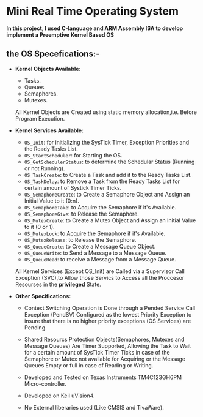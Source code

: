 # Mini Real Time Operating System
**In this project, I used C-language and ARM Assembly ISA to develop implement a
Preemptive Kernel Based OS**

## the OS Specefications:-
- **Kernel Objects Available:**
    - Tasks.
    - Queues.
    - Semaphores.
    - Mutexes.
    
    All Kernel Objects are Created using static memory allocation,i.e. Before Program Execution.
    
- **Kernel Services Available:**
    - `OS_Init`: for initializing the SysTick Timer, Exception Priorities and the Ready Tasks List.
    - `OS_StartScheduler`: for Starting the OS.
    - `OS_GetSchedulerStatus`: to determine the Schedular Status (Running or not Running).
    - `OS_TaskCreate`: to Create a Task and add it to the Ready Tasks List.
    - `OS_TaskDelay`: to Remove a Task from the Ready Tasks List for certain amount of Systick Timer Ticks.
    - `OS_SemaphoreCreate`: to Create a Semaphore Object and Assign an Initial Value to it (0:n).
    - `OS_SemaphoreTake`: to Acquire the Semaphore if it's Available.
    - `OS_SemaphoreGive`: to Release the Semaphore.
    - `OS_MutexCreate`: to Create a Mutex Object and Assign an Initial Value to it (0 or 1).
    - `OS_MutexLock`: to Acquire the Semaphore if it's Available.
    - `OS_MutexRelease`: to Release the Semaphore.
    - `OS_QueueCreate`: to Create a Message Queue Object.
    - `OS_QueueWrite`: to Send a Message to a Message Queue.
    - `OS_QueueRead`: to receive a Message from a Message Queue.
    
    All Kernel Services (Except OS_Init) are Called via a Supervisor Call Exception (SVC),to Allow those Servics to Access all the
    Proccesor Resourses in the **privileged** State.   
    
- **Other Specifications:**
    - Context Switching Operation is Done through a Pended Service Call Exception (PendSV) 
      Configured as the lowest Priority Exception to insure that there is no higher priority exceptions (OS Services) are Pending.
      
    - Shared Resourcs Protection Objects(Semaphores, Mutexes and Message Queues) Are Timer Supported, Allowing the Task to 
      Wait for a certain amount of SysTick Timer Ticks in case of the Semaphore or Mutex not available for Acquiring 
      or the Message Queues Empty or full in case of Reading or Writing.
      
    - Developed and Tested on Texas Instruments TM4C123GH6PM Micro-controller. 
    - Developed on Keil uVision4.
    - No External liberaries used (Like CMSIS and TivaWare).
